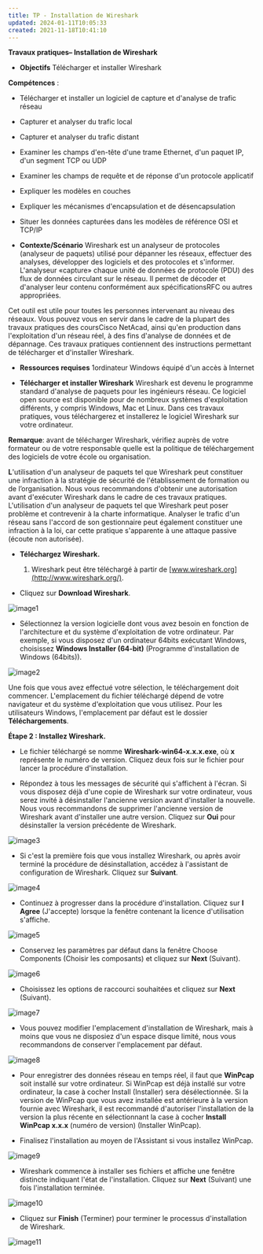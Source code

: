 ```yaml
---
title: TP - Installation de Wireshark
updated: 2024-01-11T10:05:33
created: 2021-11-18T10:41:10
---
```


**Travaux pratiques– Installation de Wireshark**
- **Objectifs**
Télécharger et installer Wireshark

**Compétences** :

- Télécharger et installer un logiciel de capture et d'analyse de trafic réseau
- Capturer et analyser du trafic local
- Capturer et analyser du trafic distant
- Examiner les champs d'en-tête d'une trame Ethernet, d'un paquet IP, d'un segment TCP ou UDP
- Examiner les champs de requête et de réponse d'un protocole applicatif
- Expliquer les modèles en couches
- Expliquer les mécanismes d'encapsulation et de désencapsulation
- Situer les données capturées dans les modèles de référence OSI et TCP/IP

- **Contexte/Scénario**
Wireshark est un analyseur de protocoles (analyseur de paquets) utilisé pour dépanner les réseaux, effectuer des analyses, développer des logiciels et des protocoles et s'informer. L'analyseur «capture» chaque unité de données de protocole (PDU) des flux de données circulant sur le réseau. Il permet de décoder et d'analyser leur contenu conformément aux spécificationsRFC ou autres appropriées.

Cet outil est utile pour toutes les personnes intervenant au niveau des réseaux. Vous pouvez vous en servir dans le cadre de la plupart des travaux pratiques des coursCisco NetAcad, ainsi qu'en production dans l'exploitation d'un réseau réel, à des fins d'analyse de données et de dépannage. Ces travaux pratiques contiennent des instructions permettant de télécharger et d'installer Wireshark.

- **Ressources requises**
1ordinateur Windows équipé d'un accès à Internet

- **Télécharger et installer Wireshark**
Wireshark est devenu le programme standard d'analyse de paquets pour les ingénieurs réseau. Ce logiciel open source est disponible pour de nombreux systèmes d'exploitation différents, y compris Windows, Mac et Linux. Dans ces travaux pratiques, vous téléchargerez et installerez le logiciel Wireshark sur votre ordinateur.

**Remarque**: avant de télécharger Wireshark, vérifiez auprès de votre formateur ou de votre responsable quelle est la politique de téléchargement des logiciels de votre école ou organisation.

**L**'utilisation d'un analyseur de paquets tel que Wireshark peut constituer une infraction à la stratégie de sécurité de l'établissement de formation ou de l’organisation. Nous vous recommandons d'obtenir une autorisation avant d'exécuter Wireshark dans le cadre de ces travaux pratiques. L'utilisation d'un analyseur de paquets tel que Wireshark peut poser problème et contrevenir à la charte informatique. Analyser le trafic d'un réseau sans l'accord de son gestionnaire peut également constituer une infraction à la loi, car cette pratique s'apparente à une attaque passive (écoute non autorisée).

- **Téléchargez Wireshark.**
  1.  Wireshark peut être téléchargé à partir de [www.wireshark.org](http://www.wireshark.org/).

- Cliquez sur **Download Wireshark**.

![image1](resources/dcea78adaabf4e32861b8587fdbbf43c.jpg)

- Sélectionnez la version logicielle dont vous avez besoin en fonction de l'architecture et du système d'exploitation de votre ordinateur. Par exemple, si vous disposez d'un ordinateur 64bits exécutant Windows, choisissez **Windows Installer (64-bit)** (Programme d'installation de Windows (64bits)).

![image2](resources/3ecfb794b6074dc58a994a514cb93d07.jpg)

Une fois que vous avez effectué votre sélection, le téléchargement doit commencer. L'emplacement du fichier téléchargé dépend de votre navigateur et du système d'exploitation que vous utilisez. Pour les utilisateurs Windows, l'emplacement par défaut est le dossier **Téléchargements**.

**Étape 2 : Installez Wireshark.**

- Le fichier téléchargé se nomme **Wireshark-win64-x.x.x.exe**, où **x** représente le numéro de version. Cliquez deux fois sur le fichier pour lancer la procédure d'installation.

- Répondez à tous les messages de sécurité qui s'affichent à l'écran. Si vous disposez déjà d'une copie de Wireshark sur votre ordinateur, vous serez invité à désinstaller l'ancienne version avant d'installer la nouvelle. Nous vous recommandons de supprimer l'ancienne version de Wireshark avant d'installer une autre version. Cliquez sur **Oui** pour désinstaller la version précédente de Wireshark.

![image3](resources/47b28c18a61d416b8dd6926fb40a8ddd.jpg)

- Si c'est la première fois que vous installez Wireshark, ou après avoir terminé la procédure de désinstallation, accédez à l'assistant de configuration de Wireshark. Cliquez sur **Suivant**.

![image4](resources/60846ab39f854a4ab4e4db4d1873809b.jpg)

- Continuez à progresser dans la procédure d'installation. Cliquez sur **I Agree** (J'accepte) lorsque la fenêtre contenant la licence d'utilisation s'affiche.

![image5](resources/97479ca534784345939e2680ff133193.jpg)

- Conservez les paramètres par défaut dans la fenêtre Choose Components (Choisir les composants) et cliquez sur **Next** (Suivant).

![image6](resources/edc28362ab794a94bea9023dab8843b4.jpg)

- Choisissez les options de raccourci souhaitées et cliquez sur **Next** (Suivant).

![image7](resources/fa98a609cc6044c89042996c3a13966a.jpg)

- Vous pouvez modifier l'emplacement d'installation de Wireshark, mais à moins que vous ne disposiez d'un espace disque limité, nous vous recommandons de conserver l'emplacement par défaut.

![image8](resources/ee1ae944cec745919608fc27e355a9e4.jpg)

- Pour enregistrer des données réseau en temps réel, il faut que **WinPcap** soit installé sur votre ordinateur. Si WinPcap est déjà installé sur votre ordinateur, la case à cocher Install (Installer) sera désélectionnée. Si la version de WinPcap que vous avez installée est antérieure à la version fournie avec Wireshark, il est recommandé d'autoriser l'installation de la version la plus récente en sélectionnant la case à cocher **Install WinPcap x.x.x** (numéro de version) (Installer WinPcap).

- Finalisez l'installation au moyen de l'Assistant si vous installez WinPcap.

![image9](resources/24ede7c0a3f04066b50145d05cec0a01.jpg)

- Wireshark commence à installer ses fichiers et affiche une fenêtre distincte indiquant l'état de l'installation. Cliquez sur **Next** (Suivant) une fois l'installation terminée.

![image10](resources/6e6c9025f6f1433b88031d154b66d747.jpg)

- Cliquez sur **Finish** (Terminer) pour terminer le processus d'installation de Wireshark.

![image11](resources/b70f2045fcf04b4b8ab613f3a938a4c7.jpg)

